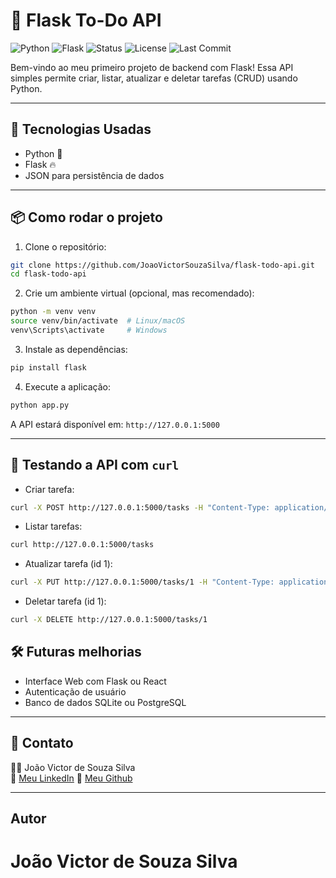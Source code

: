# 🧠 Flask To-Do API

![Python](https://img.shields.io/badge/Python-3.10-blue?logo=python&logoColor=white)
![Flask](https://img.shields.io/badge/Flask-%F0%9F%94%A5-lightgrey)
![Status](https://img.shields.io/badge/Status-Em%20desenvolvimento-yellow)
![License](https://img.shields.io/badge/license-MIT-green)
![Last Commit](https://img.shields.io/github/last-commit/JoaoVictorSouzaSilva/flask-todo-api)

Bem-vindo ao meu primeiro projeto de backend com Flask! Essa API simples permite criar, listar, atualizar e deletar tarefas (CRUD) usando Python.

---

## 🚀 Tecnologias Usadas

- Python 🐍
- Flask 🔥
- JSON para persistência de dados

---

## 📦 Como rodar o projeto

1. Clone o repositório:
```bash
git clone https://github.com/JoaoVictorSouzaSilva/flask-todo-api.git
cd flask-todo-api
```

2. Crie um ambiente virtual (opcional, mas recomendado):
```bash
python -m venv venv
source venv/bin/activate  # Linux/macOS
venv\Scripts\activate     # Windows
```

3. Instale as dependências:
```bash
pip install flask
```

4. Execute a aplicação:
```bash
python app.py
```

A API estará disponível em: `http://127.0.0.1:5000`

---

## 🧪 Testando a API com `curl`

- Criar tarefa:
```bash
curl -X POST http://127.0.0.1:5000/tasks -H "Content-Type: application/json" -d "{\"title\": \"Nova tarefa\"}"
```

- Listar tarefas:
```bash
curl http://127.0.0.1:5000/tasks
```

- Atualizar tarefa (id 1):
```bash
curl -X PUT http://127.0.0.1:5000/tasks/1 -H "Content-Type: application/json" -d "{\"done\": true}"
```

- Deletar tarefa (id 1):
```bash
curl -X DELETE http://127.0.0.1:5000/tasks/1
```

## 🛠️ Futuras melhorias
- Interface Web com Flask ou React
- Autenticação de usuário
- Banco de dados SQLite ou PostgreSQL

---

## 📇 Contato

👨‍💻 João Victor de Souza Silva  
🔗 [Meu LinkedIn](https://www.linkedin.com/in/jo%C3%A3o-victor-souza-silva-9a6a2525b/)
🔗 [Meu Github](https://github.com/JoaoVictorSouzaSilva)

---
 
 ## Autor
João Victor de Souza Silva
=======
